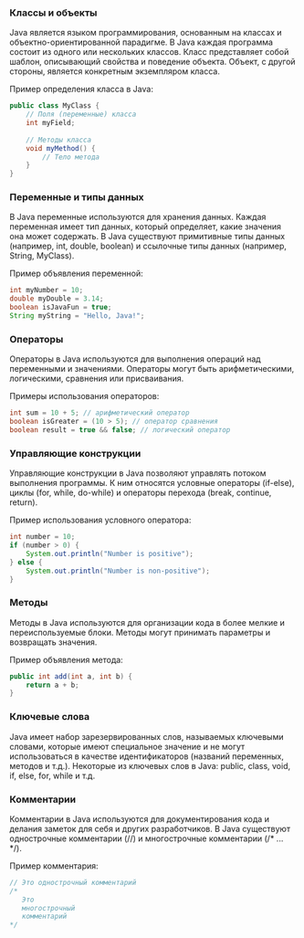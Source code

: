 ### Классы и объекты

Java является языком программирования, основанным на классах и объектно-ориентированной парадигме. В Java каждая программа состоит из одного или нескольких классов. Класс представляет собой шаблон, описывающий свойства и поведение объекта. Объект, с другой стороны, является конкретным экземпляром класса.

Пример определения класса в Java:
```java
public class MyClass {
    // Поля (переменные) класса
    int myField;
    
    // Методы класса
    void myMethod() {
        // Тело метода
    }
}
```

### Переменные и типы данных

В Java переменные используются для хранения данных. Каждая переменная имеет тип данных, который определяет, какие значения она может содержать. В Java существуют примитивные типы данных (например, int, double, boolean) и ссылочные типы данных (например, String, MyClass).

Пример объявления переменной:
```java
int myNumber = 10;
double myDouble = 3.14;
boolean isJavaFun = true;
String myString = "Hello, Java!";
```

### Операторы

Операторы в Java используются для выполнения операций над переменными и значениями. Операторы могут быть арифметическими, логическими, сравнения или присваивания.

Примеры использования операторов:
```java
int sum = 10 + 5; // арифметический оператор
boolean isGreater = (10 > 5); // оператор сравнения
boolean result = true && false; // логический оператор
```

### Управляющие конструкции

Управляющие конструкции в Java позволяют управлять потоком выполнения программы. К ним относятся условные операторы (if-else), циклы (for, while, do-while) и операторы перехода (break, continue, return).

Пример использования условного оператора:
```java
int number = 10;
if (number > 0) {
    System.out.println("Number is positive");
} else {
    System.out.println("Number is non-positive");
}
```

### Методы

Методы в Java используются для организации кода в более мелкие и переиспользуемые блоки. Методы могут принимать параметры и возвращать значения.

Пример объявления метода:
```java
public int add(int a, int b) {
    return a + b;
}
```

### Ключевые слова

Java имеет набор зарезервированных слов, называемых ключевыми словами, которые имеют специальное значение и не могут использоваться в качестве идентификаторов (названий переменных, методов и т.д.). Некоторые из ключевых слов в Java: public, class, void, if, else, for, while и т.д.

### Комментарии

Комментарии в Java используются для документирования кода и делания заметок для себя и других разработчиков. В Java существуют однострочные комментарии (//) и многострочные комментарии (/* ... */).

Пример комментария:
```java
// Это однострочный комментарий
/* 
   Это
   многострочный
   комментарий 
*/
```